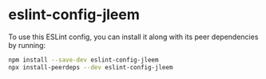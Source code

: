 # eslint-config-jleem

To use this ESLint config, you can install it along with its peer dependencies by running:

```bash
npm install --save-dev eslint-config-jleem
npx install-peerdeps --dev eslint-config-jleem
```
